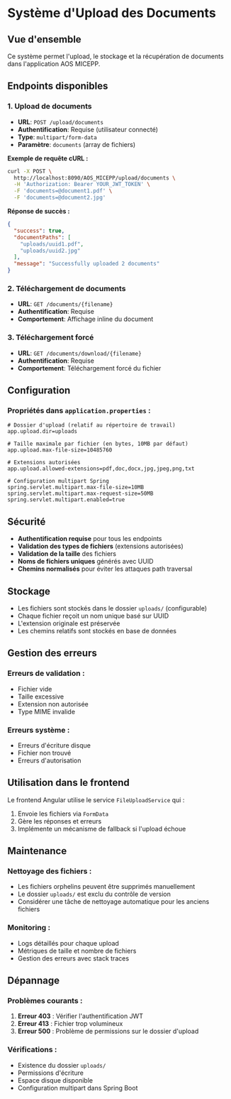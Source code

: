 # Système d'Upload des Documents

## Vue d'ensemble

Ce système permet l'upload, le stockage et la récupération de documents dans l'application AOS MICEPP.

## Endpoints disponibles

### 1. Upload de documents
- **URL**: `POST /upload/documents`
- **Authentification**: Requise (utilisateur connecté)
- **Type**: `multipart/form-data`
- **Paramètre**: `documents` (array de fichiers)

**Exemple de requête cURL :**
```bash
curl -X POST \
  http://localhost:8090/AOS_MICEPP/upload/documents \
  -H 'Authorization: Bearer YOUR_JWT_TOKEN' \
  -F 'documents=@document1.pdf' \
  -F 'documents=@document2.jpg'
```

**Réponse de succès :**
```json
{
  "success": true,
  "documentPaths": [
    "uploads/uuid1.pdf",
    "uploads/uuid2.jpg"
  ],
  "message": "Successfully uploaded 2 documents"
}
```

### 2. Téléchargement de documents
- **URL**: `GET /documents/{filename}`
- **Authentification**: Requise
- **Comportement**: Affichage inline du document

### 3. Téléchargement forcé
- **URL**: `GET /documents/download/{filename}`
- **Authentification**: Requise
- **Comportement**: Téléchargement forcé du fichier

## Configuration

### Propriétés dans `application.properties` :
```properties
# Dossier d'upload (relatif au répertoire de travail)
app.upload.dir=uploads

# Taille maximale par fichier (en bytes, 10MB par défaut)
app.upload.max-file-size=10485760

# Extensions autorisées
app.upload.allowed-extensions=pdf,doc,docx,jpg,jpeg,png,txt

# Configuration multipart Spring
spring.servlet.multipart.max-file-size=10MB
spring.servlet.multipart.max-request-size=50MB
spring.servlet.multipart.enabled=true
```

## Sécurité

- **Authentification requise** pour tous les endpoints
- **Validation des types de fichiers** (extensions autorisées)
- **Validation de la taille** des fichiers
- **Noms de fichiers uniques** générés avec UUID
- **Chemins normalisés** pour éviter les attaques path traversal

## Stockage

- Les fichiers sont stockés dans le dossier `uploads/` (configurable)
- Chaque fichier reçoit un nom unique basé sur UUID
- L'extension originale est préservée
- Les chemins relatifs sont stockés en base de données

## Gestion des erreurs

### Erreurs de validation :
- Fichier vide
- Taille excessive
- Extension non autorisée
- Type MIME invalide

### Erreurs système :
- Erreurs d'écriture disque
- Fichier non trouvé
- Erreurs d'autorisation

## Utilisation dans le frontend

Le frontend Angular utilise le service `FileUploadService` qui :
1. Envoie les fichiers via `FormData`
2. Gère les réponses et erreurs
3. Implémente un mécanisme de fallback si l'upload échoue

## Maintenance

### Nettoyage des fichiers :
- Les fichiers orphelins peuvent être supprimés manuellement
- Le dossier `uploads/` est exclu du contrôle de version
- Considérer une tâche de nettoyage automatique pour les anciens fichiers

### Monitoring :
- Logs détaillés pour chaque upload
- Métriques de taille et nombre de fichiers
- Gestion des erreurs avec stack traces

## Dépannage

### Problèmes courants :
1. **Erreur 403** : Vérifier l'authentification JWT
2. **Erreur 413** : Fichier trop volumineux
3. **Erreur 500** : Problème de permissions sur le dossier d'upload

### Vérifications :
- Existence du dossier `uploads/`
- Permissions d'écriture
- Espace disque disponible
- Configuration multipart dans Spring Boot
